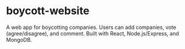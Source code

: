 # boycott-website
A web app for boycotting companies. Users can add companies, vote (agree/disagree), and comment. Built with React, Node.js/Express, and MongoDB.
